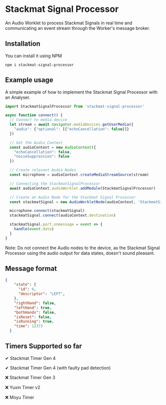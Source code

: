 # Stackmat Signal Processor
An Audio Worklet to process Stackmat Signals in real time and communicating an event stream through the Worker's message broker.


## Installation
You can install it using NPM

`npm i stackmat-signal-processor`

## Example usage
A simple example of how to implement the Stackmat Signal Processor with an Analyser.
```js
import StackmatSignalProcessor from 'stackmat-signal-processor'

async function connect() {
  // Connect to media device
  let stream = await navigator.mediaDevices.getUserMedia({
    "audio": {"optional": [{"echoCancellation": false}]}
  })

  // Get the Audio Context
  const audioContext = new AudioContext({
    "echoCancellation": false,
    "noiseSuppression": false
  })

  // Create relevant Audio Nodes
  const microphone = audioContext.createMediaStreamSource(stream)

  // Connecting the StackmatSignalProcessor
  await audioContext.audioWorklet.addModule(StackmatSignalProcessor)

  // Create an Audio Node for the Stackmat Signal Processor
  const stackmatSignal = new AudioWorkletNode(audioContext, 'StackmatSignalProcessor')

  microphone.connect(stackmatSignal)
  stackmatSignal.connect(audioContext.destination)

  stackmatSignal.port.onmessage = event => {
    handle(event.data)
  }
}
```

Note: Do not connect the Audio nodes to the device, as the Stackmat Signal Processor using the audio output for data states, doesn't sound pleasant.

## Message format

```json
{
    "state": {
      "id": 6,
      "descriptor": "LEFT",
    },
    "rightHand": false,
    "leftHand": true,
    "bothHands": false,
    "isReset": false,
    "isRunning": true,
    "time": 12373
  }
```

## Timers Supported so far

✔ Stackmat Timer Gen 4

✔ Stackmat Timer Gen 4 (with faulty pad detection)

❌ Stackmat Timer Gen 3

❌ Yuxin Timer v2

❌ Moyu Timer
